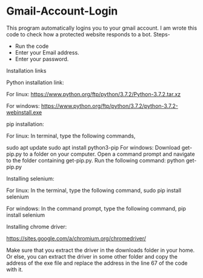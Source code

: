# Gmail-Account-Login
This program automatically logins you to your gmail account.
I am wrote this code to check how a protected website responds to a bot.
Steps-
* Run the code
* Enter your Email address.
* Enter your password.

Installation links

Python installation link:

For linux: https://www.python.org/ftp/python/3.7.2/Python-3.7.2.tar.xz

For windows: https://www.python.org/ftp/python/3.7.2/python-3.7.2-webinstall.exe

pip installation:

For linux: In terminal, type the following commands,

sudo apt update
sudo apt install python3-pip
For windows: Download get-pip.py to a folder on your computer. Open a command prompt and navigate to the folder containing get-pip.py. Run the following command: python get-pip.py

Installing selenium:

For linux: In the terminal, type the following command, sudo pip install selenium

For windows: In the command prompt, type the following command, pip install selenium

Installing chrome driver:

https://sites.google.com/a/chromium.org/chromedriver/

Make sure that you extract the driver in the downloads folder in your home. Or else, you can extract the driver in some other folder and copy the address of the exe file and replace the address in the line 67 of the code with it.


